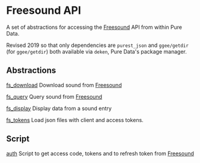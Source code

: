 # Freesound API

A set of abstractions for accessing the [Freesound](http://www.freesound.org/) API from within Pure Data.

Revised 2019 so that only dependencies are `purest_json` and `ggee/getdir` (for `ggee/getdir`) both available via `deken`, Pure Data's package manager.

## Abstractions

[fs_download](fs_download.pd)	Download sound from [Freesound](http://www.freesound.org/)

[fs_query](fs_query.pd)	Query sound from [Freesound](http://www.freesound.org/)

[fs_display](fs_display.pd)	Display data from a sound entry

[fs_tokens](fs_tokens.pd)	Load json files with client and access tokens.


## Script

[auth](auth)	Script to get access code, tokens and to refresh token from [Freesound](http://www.freesound.org/)
